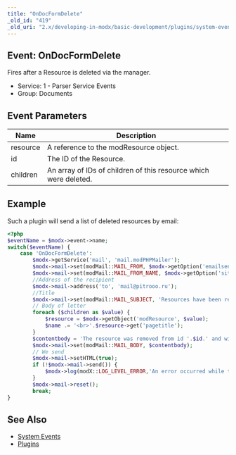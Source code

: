 ```yaml
---
title: "OnDocFormDelete"
_old_id: "419"
_old_uri: "2.x/developing-in-modx/basic-development/plugins/system-events/ondocformdelete"
---
```


## Event: OnDocFormDelete

Fires after a Resource is deleted via the manager.

- Service: 1 - Parser Service Events
- Group: Documents

## Event Parameters

| Name     | Description                                                      |
| -------- | ---------------------------------------------------------------- |
| resource | A reference to the modResource object.                           |
| id       | The ID of the Resource.                                          |
| children | An array of IDs of children of this resource which were deleted. |

## Example

Such a plugin will send a list of deleted resources by email:

``` php
<?php
$eventName = $modx->event->name;
switch($eventName) {
    case 'OnDocFormDelete':
        $modx->getService('mail', 'mail.modPHPMailer');
        $modx->mail->set(modMail::MAIL_FROM, $modx->getOption('emailsender'));
        $modx->mail->set(modMail::MAIL_FROM_NAME, $modx->getOption('site_name'));
        //Address of the recipient
        $modx->mail->address('to', 'mail@pitrooo.ru');
        //Title
        $modx->mail->set(modMail::MAIL_SUBJECT, 'Resources have been removed');
        // Body of letter
        foreach ($children as $value) {
            $resource = $modx->getObject('modResource', $value);
            $name .= '<br>'.$resource->get('pagetitle');
        }
        $contentbody = 'The resource was removed from id '.$id.' and with him '.$name;
        $modx->mail->set(modMail::MAIL_BODY, $contentbody);
        // We send
        $modx->mail->setHTML(true);
        if (!$modx->mail->send()) {
            $modx->log(modX::LOG_LEVEL_ERROR,'An error occurred while trying to send an email message: '.$modx->mail->mailer->ErrorInfo);
        }
        $modx->mail->reset();
        break;
}
```

## See Also

- [System Events](extending-modx/plugins/system-events "System Events")
- [Plugins](extending-modx/plugins "Plugins")
